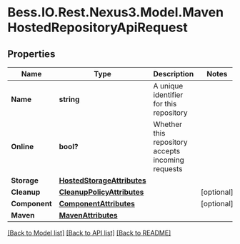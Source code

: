 # Bess.IO.Rest.Nexus3.Model.MavenHostedRepositoryApiRequest
## Properties

Name | Type | Description | Notes
------------ | ------------- | ------------- | -------------
**Name** | **string** | A unique identifier for this repository | 
**Online** | **bool?** | Whether this repository accepts incoming requests | 
**Storage** | [**HostedStorageAttributes**](HostedStorageAttributes.md) |  | 
**Cleanup** | [**CleanupPolicyAttributes**](CleanupPolicyAttributes.md) |  | [optional] 
**Component** | [**ComponentAttributes**](ComponentAttributes.md) |  | [optional] 
**Maven** | [**MavenAttributes**](MavenAttributes.md) |  | 

[[Back to Model list]](../README.md#documentation-for-models) [[Back to API list]](../README.md#documentation-for-api-endpoints) [[Back to README]](../README.md)

